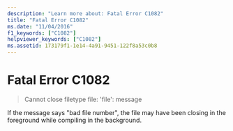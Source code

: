 ```yaml
---
description: "Learn more about: Fatal Error C1082"
title: "Fatal Error C1082"
ms.date: "11/04/2016"
f1_keywords: ["C1082"]
helpviewer_keywords: ["C1082"]
ms.assetid: 173179f1-1e14-4a91-9451-122f8a53c0b8
---
```

# Fatal Error C1082

> Cannot close filetype file: 'file': message

If the message says "bad file number", the file may have been closing in the foreground while compiling in the background.

